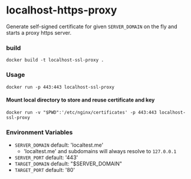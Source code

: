# localhost-https-proxy

Generate self-signed certificate for given `SERVER_DOMAIN` on the fly and starts a proxy https server.

### build
`docker build -t localhost-ssl-proxy .`

### Usage
`docker run -p 443:443 localhost-ssl-proxy`

#### Mount local directory to store and reuse certificate and key
`docker run -v "$PWD":'/etc/nginx/certificates' -p 443:443 localhost-ssl-proxy`

### Environment Variables
* `SERVER_DOMAIN` default: 'localtest.me'
  * 'localtest.me' and subdomains will always resolve to `127.0.0.1`
* `SERVER_PORT` default: '443'
* `TARGET_DOMAIN` default: "$SERVER_DOMAIN"
* `TARGET_PORT` default: '80'
